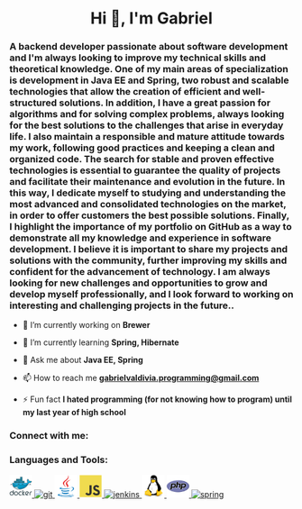 <h1 align="center">Hi 👋, I'm Gabriel</h1>
<h3 align="left">A backend developer passionate about software development and I'm always looking to improve my technical skills and theoretical knowledge. One of my main areas of specialization is development in Java EE and Spring, two robust and scalable technologies that allow the creation of efficient and well-structured solutions. In addition, I have a great passion for algorithms and for solving complex problems, always looking for the best solutions to the challenges that arise in everyday life. I also maintain a responsible and mature attitude towards my work, following good practices and keeping a clean and organized code. The search for stable and proven effective technologies is essential to guarantee the quality of projects and facilitate their maintenance and evolution in the future. In this way, I dedicate myself to studying and understanding the most advanced and consolidated technologies on the market, in order to offer customers the best possible solutions. Finally, I highlight the importance of my portfolio on GitHub as a way to demonstrate all my knowledge and experience in software development. I believe it is important to share my projects and solutions with the community, further improving my skills and confident for the advancement of technology. I am always looking for new challenges and opportunities to grow and develop myself professionally, and I look forward to working on interesting and challenging projects in the future..</h3>

- 🔭 I’m currently working on **Brewer**

- 🌱 I’m currently learning **Spring, Hibernate**

- 💬 Ask me about **Java EE, Spring**

- 📫 How to reach me **gabrielvaldivia.programming@gmail.com**

- ⚡ Fun fact **I hated programming (for not knowing how to program) until my last year of high school**

<h3 align="left">Connect with me:</h3>
<p align="left">
</p>

<h3 align="left">Languages and Tools:</h3>
<p align="left"> <a href="https://www.docker.com/" target="_blank" rel="noreferrer"> <img src="https://raw.githubusercontent.com/devicons/devicon/master/icons/docker/docker-original-wordmark.svg" alt="docker" width="40" height="40"/> </a> <a href="https://git-scm.com/" target="_blank" rel="noreferrer"> <img src="https://www.vectorlogo.zone/logos/git-scm/git-scm-icon.svg" alt="git" width="40" height="40"/> </a> <a href="https://www.java.com" target="_blank" rel="noreferrer"> <img src="https://raw.githubusercontent.com/devicons/devicon/master/icons/java/java-original.svg" alt="java" width="40" height="40"/> </a> <a href="https://developer.mozilla.org/en-US/docs/Web/JavaScript" target="_blank" rel="noreferrer"> <img src="https://raw.githubusercontent.com/devicons/devicon/master/icons/javascript/javascript-original.svg" alt="javascript" width="40" height="40"/> </a> <a href="https://www.jenkins.io" target="_blank" rel="noreferrer"> <img src="https://www.vectorlogo.zone/logos/jenkins/jenkins-icon.svg" alt="jenkins" width="40" height="40"/> </a> <a href="https://www.linux.org/" target="_blank" rel="noreferrer"> <img src="https://raw.githubusercontent.com/devicons/devicon/master/icons/linux/linux-original.svg" alt="linux" width="40" height="40"/> </a> <a href="https://www.php.net" target="_blank" rel="noreferrer"> <img src="https://raw.githubusercontent.com/devicons/devicon/master/icons/php/php-original.svg" alt="php" width="40" height="40"/> </a> <a href="https://spring.io/" target="_blank" rel="noreferrer"> <img src="https://www.vectorlogo.zone/logos/springio/springio-icon.svg" alt="spring" width="40" height="40"/> </a> </p>

